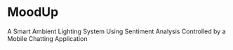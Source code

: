 # MoodUp
A Smart Ambient Lighting System Using Sentiment Analysis Controlled by a Mobile Chatting Application
